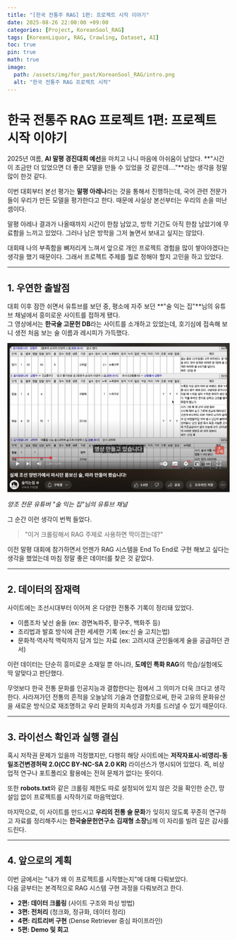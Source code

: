 ```yaml
---
title: "[한국 전통주 RAG] 1편: 프로젝트 시작 이야기"
date: 2025-08-26 22:00:00 +09:00
categories: [Project, KoreanSool_RAG]
tags: [KoreanLiquor, RAG, Crawling, Dataset, AI]
toc: true
pin: true
math: true
image:
  path: /assets/img/for_post/KoreanSool_RAG/intro.png
  alt: "한국 전통주 RAG 프로젝트 시작"
---
```


# 한국 전통주 RAG 프로젝트 1편: 프로젝트 시작 이야기

2025년 여름, **AI 말평 경진대회 예선**을 마치고 나니 마음에 아쉬움이 남았다.
**"시간이 조금만 더 있었으면 더 좋은 모델을 만들 수 있었을 것 같은데...."**라는 생각을 정말 많이 한것 같다.

이번 대회부터 본선 평가는 **말평 아레나**라는 것을 통해서 진행하는데, 국어 관련 전문가들이 우리가 만든 모델을 평가한다고 한다.
때문에 사실상 본선부터는 우리의 손을 떠난 셈이다.

말평 아레나 결과가 나올때까지 시간이 한참 남았고, 방학 기간도 아직 한참 남았기에 무료함을 느끼고 있었다.
그러나 남은 방학을 그저 놀면서 보내고 싶지는 않았다.

대회때 나의 부족함을 뼈저리게 느껴서 앞으로 개인 프로젝트 경험을 많이 쌓아야겠다는 생각을 했기 때문이다.
그래서 프로젝트 주제를 뭘로 정해야 할지 고민을 하고 있었다. 

---

## 1. 우연한 출발점

대회 이후 잠깐 쉬면서 유튜브를 보던 중, 평소에 자주 보던 **"술 익는 집"**님의 유튜브 채널에서 흥미로운 사이트를 접하게 됐다.  
그 영상에서는 **한국술 고문헌 DB**라는 사이트를 소개하고 있었는데, 호기심에 접속해 보니 생전 처음 보는 술 이름과 레시피가 가득했다.  

![술 익는 집 스크린샷](/assets/img/for_post/KoreanSool_RAG/sool_house.png)

*양조 전문 유튜버 "술 익는 집"님의 유튜브 채널*

그 순간 이런 생각이 번쩍 들었다.  

> "이거 크롤링해서 RAG 주제로 사용하면 딱이겠는데?"

이전 말평 대회에 참가하면서 언젠가 RAG 시스템을 End To End로 구현 해보고 싶다는 생각을 했었는데
마침 정말 좋은 데이터를 찾은 것 같았다.

---

## 2. 데이터의 잠재력

사이트에는 조선시대부터 이어져 온 다양한 전통주 기록이 정리돼 있었다.  
- 이름조차 낯선 술들 (ex: 경면녹파주, 황구주, 백화주 등)  
- 조리법과 발효 방식에 관한 세세한 기록 (ex:신 술 고치는법)
- 문화적·역사적 맥락까지 담겨 있는 자료 (ex: 고려시대 군인들에게 술을 공급하던 관서)

이런 데이터는 단순히 흥미로운 소재일 뿐 아니라, **도메인 특화 RAG**의 학습/실험에도 딱 알맞다고 판단했다.

무엇보다 한국 전통 문화를 인공지능과 결합한다는 점에서 그 의미가 더욱 크다고 생각한다.
사라져가던 전통의 흔적을 오늘날의 기술과 연결함으로써, 한국 고유의 문화유산을 새로운 방식으로 재조명하고 우리 문화의 지속성과 가치를 드러낼 수 있기 때문이다.

---

## 3. 라이선스 확인과 실행 결심

혹시 저작권 문제가 있을까 걱정했지만, 다행히 해당 사이트에는
**저작자표시-비영리-동일조건변경허락 2.0(CC BY-NC-SA 2.0 KR)** 라이선스가 명시되어 있었다.
즉, 비상업적 연구나 포트폴리오 활용에는 전혀 문제가 없다는 뜻이다.

또한 **robots.txt**와 같은 크롤링 제한도 따로 설정되어 있지 않은 것을 확인한 순간, 망설임 없이 프로젝트를 시작하기로 마음먹었다.

마지막으로, 이 사이트를 만드시고 **우리의 전통 술 문화**가 잊히지 않도록 꾸준히 연구하고 자료를 정리해주시는
**한국술문헌연구소** **김재형 소장**님께 이 자리를 빌려 깊은 감사를 드린다.

---

## 4. 앞으로의 계획

이번 글에서는 "내가 왜 이 프로젝트를 시작했는지"에 대해 다뤄보았다.  
다음 글부터는 본격적으로 RAG 시스템 구현 과정을 다뤄보려고 한다.

- **2편: 데이터 크롤링** (사이트 구조와 파싱 방법)  
- **3편: 전처리** (청크화, 정규화, 데이터 정리)  
- **4편: 리트리버 구현** (Dense Retriever 중심 파이프라인)  
- **5편: Demo 및 회고** 
